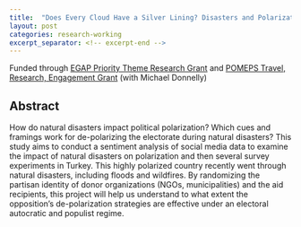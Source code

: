 ```yaml
---
title:  "Does Every Cloud Have a Silver Lining? Disasters and Polarization"
layout: post
categories: research-working
excerpt_separator: <!-- excerpt-end -->
---
```

Funded through [EGAP Priority Theme Research Grant](https://egap.org/project/does-every-cloud-have-a-silver-lining-disasters-and-polarization/) and [POMEPS Travel, Research, Engagement Grant](https://pomeps.org/call-for-proposals-2022-travel-research-engagement-grants) (with Michael Donnelly)

<!-- excerpt-end -->

## Abstract 

How do natural disasters impact political polarization? Which cues and framings work for de-polarizing the electorate during natural disasters? This study aims to conduct a sentiment analysis of social media data to examine the impact of natural disasters on polarization and then several survey experiments in Turkey. This highly polarized country recently went through natural disasters, including floods and wildfires. By randomizing the partisan identity of donor organizations (NGOs, municipalities) and the aid recipients, this project will help us understand to what extent the opposition’s de-polarization strategies are effective under an electoral autocratic and populist regime.



